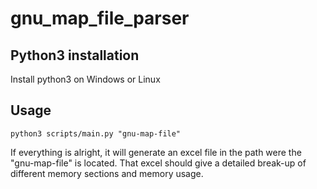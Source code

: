 # gnu_map_file_parser

## Python3 installation
Install python3 on Windows or Linux

## Usage
`python3 scripts/main.py "gnu-map-file"`

If everything is alright, it will generate an excel file in the path were the "gnu-map-file" is located. That excel should give a detailed break-up of different memory sections and memory usage.